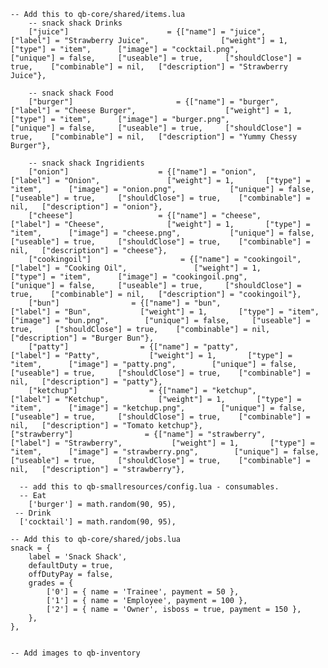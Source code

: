 	-- Add this to qb-core/shared/items.lua
        -- snack shack Drinks
        ["juice"]                      = {["name"] = "juice",                       ["label"] = "Strawberry Juice",                ["weight"] = 1,       ["type"] = "item",      ["image"] = "cocktail.png",              ["unique"] = false,     ["useable"] = true,     ["shouldClose"] = true,    ["combinable"] = nil,   ["description"] = "Strawberry Juice"},
    
        -- snack shack Food
        ["burger"]                       = {["name"] = "burger",                        ["label"] = "Cheese Burger",                    ["weight"] = 1,       ["type"] = "item",      ["image"] = "burger.png",               ["unique"] = false,     ["useable"] = true,     ["shouldClose"] = true,    ["combinable"] = nil,   ["description"] = "Yummy Chessy Burger"},
    
        -- snack shack Ingridients
        ["onion"]                    = {["name"] = "onion",                     ["label"] = "Onion",               ["weight"] = 1,       ["type"] = "item",      ["image"] = "onion.png",            ["unique"] = false,     ["useable"] = true,     ["shouldClose"] = true,    ["combinable"] = nil,   ["description"] = "onion"},
        ["cheese"]                   = {["name"] = "cheese",                    ["label"] = "Cheese",              ["weight"] = 1,       ["type"] = "item",      ["image"] = "cheese.png",           ["unique"] = false,     ["useable"] = true,     ["shouldClose"] = true,    ["combinable"] = nil,   ["description"] = "cheese"},
        ["cookingoil"]                    = {["name"] = "cookingoil",                     ["label"] = "Cooking Oil",               ["weight"] = 1,       ["type"] = "item",      ["image"] = "cookingoil.png",            ["unique"] = false,     ["useable"] = true,     ["shouldClose"] = true,    ["combinable"] = nil,   ["description"] = "cookingoil"},
        ["bun"]                = {["name"] = "bun",                 ["label"] = "Bun",           ["weight"] = 1,       ["type"] = "item",      ["image"] = "bun.png",        ["unique"] = false,     ["useable"] = true,     ["shouldClose"] = true,    ["combinable"] = nil,   ["description"] = "Burger Bun"},
        ["patty"]                = {["name"] = "patty",                 ["label"] = "Patty",           ["weight"] = 1,       ["type"] = "item",      ["image"] = "patty.png",        ["unique"] = false,     ["useable"] = true,     ["shouldClose"] = true,    ["combinable"] = nil,   ["description"] = "patty"},
        ["ketchup"]                = {["name"] = "ketchup",                 ["label"] = "Ketchup",           ["weight"] = 1,       ["type"] = "item",      ["image"] = "ketchup.png",        ["unique"] = false,     ["useable"] = true,     ["shouldClose"] = true,    ["combinable"] = nil,   ["description"] = "Tomato ketchup"},        
    ["strawberry"]                = {["name"] = "strawberry",                 ["label"] = "Strawberry",           ["weight"] = 1,       ["type"] = "item",      ["image"] = "strawberry.png",        ["unique"] = false,     ["useable"] = true,     ["shouldClose"] = true,    ["combinable"] = nil,   ["description"] = "strawberry"},

      -- add this to qb-smallresources/config.lua - consumables.
      -- Eat
	    ['burger'] = math.random(90, 95),
     -- Drink
      ['cocktail'] = math.random(90, 95),

	-- Add this to qb-core/shared/jobs.lua
	snack = {
		label = 'Snack Shack',
		defaultDuty = true,
		offDutyPay = false,
		grades = {
            ['0'] = { name = 'Trainee', payment = 50 },
			['1'] = { name = 'Employee', payment = 100 },
			['2'] = { name = 'Owner', isboss = true, payment = 150 },
		},
	},


	-- Add images to qb-inventory
    

